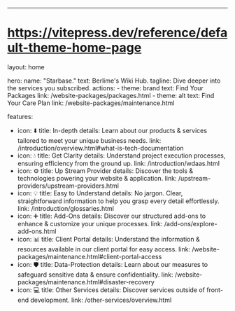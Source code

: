 ---
# https://vitepress.dev/reference/default-theme-home-page
layout: home

hero:
  name: "Starbase."
  text: Berlime's Wiki Hub.
  tagline: Dive deeper into the services you subscribed.
  actions:
    - theme: brand
      text: Find Your Packages
      link: /website-packages/packages.html
    - theme: alt
      text: Find Your Care Plan
      link: /website-packages/maintenance.html

features:
  - icon: ⬇️
    title: In-depth
    details: Learn about our products & services tailored to meet your unique business needs.
    link: /introduction/overview.html#what-is-tech-documentation
  - icon: 💧
    title: Get Clarity
    details: Understand project execution processes, ensuring efficiency from the ground up.
    link: /introduction/wdaas.html
  - icon: ⚙️
    title: Up Stream Provider
    details: Discover the tools & technologies powering your website & application.
    link: /upstream-providers/upstream-providers.html
  - icon: 💡
    title: Easy to Understand
    details: No jargon. Clear, straightforward information to help you grasp every detail effortlessly.
    link: /introduction/glossaries.html
  - icon: ➕
    title: Add-Ons
    details: Discover our structured add-ons to enhance & customize your unique processes.
    link: /add-ons/explore-add-ons.html
  - icon: 📊
    title: Client Portal
    details: Understand the information & resources available in our client portal for easy access.
    link: /website-packages/maintenance.html#client-portal-access
  - icon: 🛡️
    title: Data-Protection
    details: Learn about our measures to safeguard sensitive data & ensure confidentiality.
    link: /website-packages/maintenance.html#disaster-recovery
  - icon: 💻
    title: Other Services
    details: Discover services outside of front-end development.
    link: /other-services/overview.html
